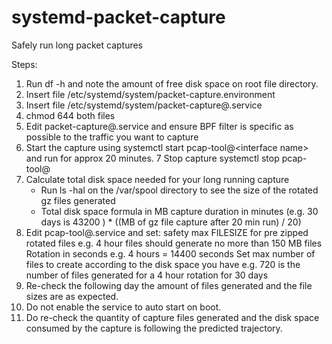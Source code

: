 # systemd-packet-capture
Safely run long packet captures

Steps:
1. Run df -h and note the amount of free disk space on root file directory.
2. Insert file /etc/systemd/system/packet-capture.environment
3. Insert file /etc/systemd/system/packet-capture@.service
4. chmod 644 both files
5. Edit packet-capture@.service and ensure BPF filter is specific as possible to the traffic you want to capture 
6. Start the capture using systemctl start pcap-tool@\<interface name\> and run for approx 20 minutes. 
7  Stop capture systemctl stop pcap-tool@<interface name>
8. Calculate total disk space needed for your long running capture
    * Run ls -hal on the /var/spool directory to see the size of the rotated gz files generated 
    * Total disk space formula in MB
        capture duration in minutes (e.g. 30 days is 43200 ) * ((MB of gz file capture after 20 min run) / 20)
9. Edit pcap-tool@.service and set:
    safety max FILESIZE for pre zipped rotated files e.g. 4 hour files should generate no more than 150 MB files
    Rotation in seconds e.g. 4 hours = 14400 seconds 
    Set max number of files to create according to the disk space you have e.g. 720 is the number of files generated for a 4 hour rotation for 30 days
10. Re-check the following day the amount of files generated and the file sizes are as expected.
11. Do not enable the service to auto start on boot. 
12. Do re-check the quantity of capture files generated and the disk space consumed by the capture is following the predicted trajectory. 

